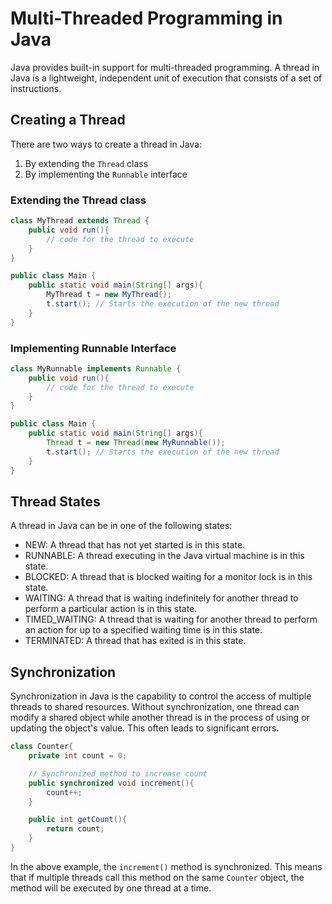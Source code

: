 # Multi-Threaded Programming in Java

Java provides built-in support for multi-threaded programming. A thread in Java is a lightweight, independent unit of execution that consists of a set of instructions.

## Creating a Thread

There are two ways to create a thread in Java:

1. By extending the `Thread` class
2. By implementing the `Runnable` interface

### Extending the Thread class

```Java
class MyThread extends Thread {
    public void run(){
        // code for the thread to execute
    }
}

public class Main {
    public static void main(String[] args){
        MyThread t = new MyThread();
        t.start(); // Starts the execution of the new thread
    }
}
```

### Implementing Runnable Interface

```Java
class MyRunnable implements Runnable {
    public void run(){
        // code for the thread to execute
    }
}

public class Main {
    public static void main(String[] args){
        Thread t = new Thread(new MyRunnable());
        t.start(); // Starts the execution of the new thread
    }
}
```

## Thread States

A thread in Java can be in one of the following states:

- NEW: A thread that has not yet started is in this state.
- RUNNABLE: A thread executing in the Java virtual machine is in this state.
- BLOCKED: A thread that is blocked waiting for a monitor lock is in this state.
- WAITING: A thread that is waiting indefinitely for another thread to perform a particular action is in this state.
- TIMED_WAITING: A thread that is waiting for another thread to perform an action for up to a specified waiting time is in this state.
- TERMINATED: A thread that has exited is in this state.

## Synchronization

Synchronization in Java is the capability to control the access of multiple threads to shared resources. Without synchronization, one thread can modify a shared object while another thread is in the process of using or updating the object's value. This often leads to significant errors.

```Java
class Counter{
    private int count = 0;

    // Synchronized method to increase count
    public synchronized void increment(){
        count++;
    }

    public int getCount(){
        return count;
    }
}
```
In the above example, the `increment()` method is synchronized. This means that if multiple threads call this method on the same `Counter` object, the method will be executed by one thread at a time.